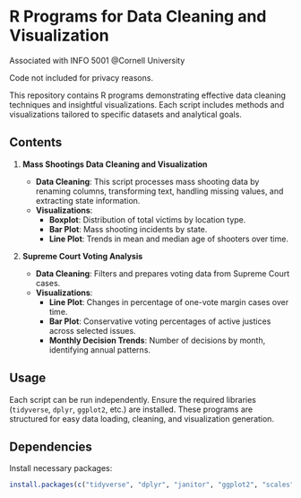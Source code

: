 # R Programs for Data Cleaning and Visualization
Associated with INFO 5001 @Cornell University

Code not included for privacy reasons.

This repository contains R programs demonstrating effective data cleaning techniques and insightful visualizations. Each script includes methods and visualizations tailored to specific datasets and analytical goals.

## Contents

1. **Mass Shootings Data Cleaning and Visualization**
   - **Data Cleaning**: This script processes mass shooting data by renaming columns, transforming text, handling missing values, and extracting state information.
   - **Visualizations**:
     - **Boxplot**: Distribution of total victims by location type.
     - **Bar Plot**: Mass shooting incidents by state.
     - **Line Plot**: Trends in mean and median age of shooters over time.

2. **Supreme Court Voting Analysis**
   - **Data Cleaning**: Filters and prepares voting data from Supreme Court cases.
   - **Visualizations**:
     - **Line Plot**: Changes in percentage of one-vote margin cases over time.
     - **Bar Plot**: Conservative voting percentages of active justices across selected issues.
     - **Monthly Decision Trends**: Number of decisions by month, identifying annual patterns.

## Usage

Each script can be run independently. Ensure the required libraries (`tidyverse`, `dplyr`, `ggplot2`, etc.) are installed. These programs are structured for easy data loading, cleaning, and visualization generation.

## Dependencies

Install necessary packages:
```R
install.packages(c("tidyverse", "dplyr", "janitor", "ggplot2", "scales", "forcats"))

